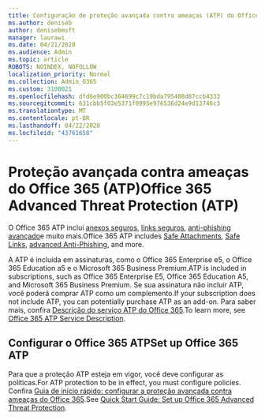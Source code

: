 ```yaml
---
title: Configuração de proteção avançada contra ameaças (ATP) do Office 365
ms.author: deniseb
author: denisebmsft
manager: laurawi
ms.date: 04/21/2020
ms.audience: Admin
ms.topic: article
ROBOTS: NOINDEX, NOFOLLOW
localization_priority: Normal
ms.collection: Admin_O365
ms.custom: 3100021
ms.openlocfilehash: dfd6e900bc364699c7c19bda795408d87ccb4333
ms.sourcegitcommit: 631cbb5f03e5371f0995e976536d24e9d13746c3
ms.translationtype: MT
ms.contentlocale: pt-BR
ms.lasthandoff: 04/22/2020
ms.locfileid: "43761658"
---
```

# <a name="office-365-advanced-threat-protection-atp"></a><span data-ttu-id="e644e-102">Proteção avançada contra ameaças do Office 365 (ATP)</span><span class="sxs-lookup"><span data-stu-id="e644e-102">Office 365 Advanced Threat Protection (ATP)</span></span>

<span data-ttu-id="e644e-103">O Office 365 ATP inclui [anexos seguros](https://docs.microsoft.com/office365/securitycompliance/atp-safe-attachments), [links seguros](https://docs.microsoft.com/office365/securitycompliance/atp-safe-links), [anti-phishing avançado](https://docs.microsoft.com/office365/securitycompliance/atp-anti-phishing)e muito mais.</span><span class="sxs-lookup"><span data-stu-id="e644e-103">Office 365 ATP includes [Safe Attachments](https://docs.microsoft.com/office365/securitycompliance/atp-safe-attachments), [Safe Links](https://docs.microsoft.com/office365/securitycompliance/atp-safe-links), [advanced Anti-Phishing](https://docs.microsoft.com/office365/securitycompliance/atp-anti-phishing), and more.</span></span> 

<span data-ttu-id="e644e-104">A ATP é incluída em assinaturas, como o Office 365 Enterprise e5, o Office 365 Education a5 e o Microsoft 365 Business Premium.</span><span class="sxs-lookup"><span data-stu-id="e644e-104">ATP is included in subscriptions, such as Office 365 Enterprise E5, Office 365 Education A5, and Microsoft 365 Business Premium.</span></span> <span data-ttu-id="e644e-105">Se sua assinatura não incluir ATP, você poderá comprar ATP como um complemento.</span><span class="sxs-lookup"><span data-stu-id="e644e-105">If your subscription does not include ATP, you can potentially purchase ATP as an add-on.</span></span> <span data-ttu-id="e644e-106">Para saber mais, confira [Descrição do serviço ATP do Office 365](https://docs.microsoft.com/office365/servicedescriptions/office-365-advanced-threat-protection-service-description).</span><span class="sxs-lookup"><span data-stu-id="e644e-106">To learn more, see [Office 365 ATP Service Description](https://docs.microsoft.com/office365/servicedescriptions/office-365-advanced-threat-protection-service-description).</span></span>

## <a name="set-up-office-365-atp"></a><span data-ttu-id="e644e-107">Configurar o Office 365 ATP</span><span class="sxs-lookup"><span data-stu-id="e644e-107">Set up Office 365 ATP</span></span>

<span data-ttu-id="e644e-108">Para que a proteção ATP esteja em vigor, você deve configurar as políticas.</span><span class="sxs-lookup"><span data-stu-id="e644e-108">For ATP protection to be in effect, you must configure policies.</span></span> <span data-ttu-id="e644e-109">Confira [Guia de início rápido: configurar a proteção avançada contra ameaças do Office 365](https://docs.microsoft.com/office365/securitycompliance/checklist-atp-setup).</span><span class="sxs-lookup"><span data-stu-id="e644e-109">See [Quick Start Guide: Set up Office 365 Advanced Threat Protection](https://docs.microsoft.com/office365/securitycompliance/checklist-atp-setup).</span></span>

